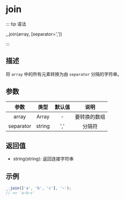 # join

::: tip 语法

_.join(array, [separator=','])

:::

## 描述

将 `array` 中的所有元素转换为由 `separator` 分隔的字符串。

## 参数

|    参数    |   类型   | 默认值 |     说明     |
| :--------: | :------: | :----: | :----------: |
|   array    | Array |   -    | 要转换的数组 |
| separator | string |   ','    |    分隔符    |

## 返回值

+ string(string): 返回连接字符串

## 示例

```js
_.join(['a', 'b', 'c'], '~');
// => 'a~b~c'
```
